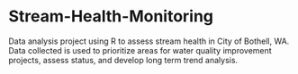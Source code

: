 # Stream-Health-Monitoring
Data analysis project using R to assess stream health in City of Bothell, WA. Data collected is used to prioritize areas for water quality improvement projects, assess status, and develop long term trend analysis.
